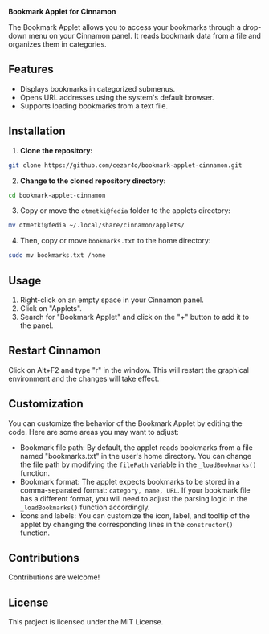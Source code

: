 
**Bookmark Applet for Cinnamon**

The Bookmark Applet allows you to access your bookmarks through a drop-down menu on your Cinnamon panel. It reads bookmark data from a file and organizes them in categories.

## Features

* Displays bookmarks in categorized submenus.
* Opens URL addresses using the system's default browser.
* Supports loading bookmarks from a text file.

## Installation

1. **Clone the repository:**

```bash
git clone https://github.com/cezar4o/bookmark-applet-cinnamon.git
```

2. **Change to the cloned repository directory:**

```bash
cd bookmark-applet-cinnamon
```

3. Copy or move the `otmetki@fedia` folder to the applets directory:

```bash
mv otmetki@fedia ~/.local/share/cinnamon/applets/
```

4. Then, copy or move `bookmarks.txt` to the home directory:

```bash
sudo mv bookmarks.txt /home
```

## Usage

1. Right-click on an empty space in your Cinnamon panel.
2. Click on "Applets".
3. Search for "Bookmark Applet" and click on the "+" button to add it to the panel.

## Restart Cinnamon

Click on Alt+F2 and type "r" in the window. This will restart the graphical environment and the changes will take effect.

## Customization

You can customize the behavior of the Bookmark Applet by editing the code. Here are some areas you may want to adjust:

* Bookmark file path: By default, the applet reads bookmarks from a file named "bookmarks.txt" in the user's home directory. You can change the file path by modifying the `filePath` variable in the `_loadBookmarks()` function.
* Bookmark format: The applet expects bookmarks to be stored in a comma-separated format: `category, name, URL`. If your bookmark file has a different format, you will need to adjust the parsing logic in the `_loadBookmarks()` function accordingly.
* Icons and labels: You can customize the icon, label, and tooltip of the applet by changing the corresponding lines in the `constructor()` function.

## Contributions

Contributions are welcome! 

## License

This project is licensed under the MIT License.
